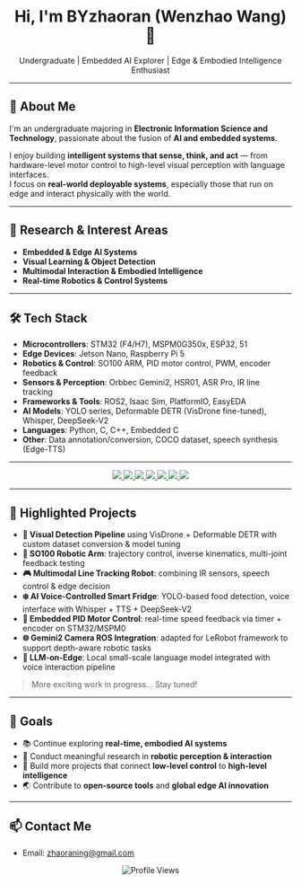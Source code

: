 <h1 align="center">Hi, I'm BYzhaoran (Wenzhao Wang) 👋</h1>

<p align="center">
  Undergraduate | Embedded AI Explorer | Edge & Embodied Intelligence Enthusiast
</p>

---

## 🔬 About Me

I'm an undergraduate majoring in **Electronic Information Science and Technology**, passionate about the fusion of **AI and embedded systems**.  

I enjoy building **intelligent systems that sense, think, and act** — from hardware-level motor control to high-level visual perception with language interfaces.  
I focus on **real-world deployable systems**, especially those that run on edge and interact physically with the world.

---

## 🧠 Research & Interest Areas

- **Embedded & Edge AI Systems**  
- **Visual Learning & Object Detection**  
- **Multimodal Interaction & Embodied Intelligence**  
- **Real-time Robotics & Control Systems**  

---

## 🛠️ Tech Stack

- **Microcontrollers**: STM32 (F4/H7), MSPM0G350x, ESP32, 51  
- **Edge Devices**: Jetson Nano, Raspberry Pi 5  
- **Robotics & Control**: SO100 ARM, PID motor control, PWM, encoder feedback  
- **Sensors & Perception**: Orbbec Gemini2, HSR01, ASR Pro, IR line tracking  
- **Frameworks & Tools**: ROS2, Isaac Sim, PlatformIO, EasyEDA  
- **AI Models**: YOLO series, Deformable DETR (VisDrone fine-tuned), Whisper, DeepSeek-V2  
- **Languages**: Python, C, C++, Embedded C  
- **Other**: Data annotation/conversion, COCO dataset, speech synthesis (Edge-TTS)

---

<p align="center">
  <a href="https://github.com/BYzhaoran">
    <img src="https://img.shields.io/badge/Python-AI-blue?style=for-the-badge&logo=python&logoColor=white" />
    <img src="https://img.shields.io/badge/C++-Robotics-informational?style=for-the-badge&logo=c%2b%2b&logoColor=white" />
    <img src="https://img.shields.io/badge/STM32-F4/H7-0066cc?style=for-the-badge&logo=stmicroelectronics&logoColor=white" />
    <img src="https://img.shields.io/badge/Jetson-Nano-00C853?style=for-the-badge&logo=nvidia&logoColor=white" />
    <img src="https://img.shields.io/badge/Gemini2-Orbbec-6c63ff?style=for-the-badge" />
    <img src="https://img.shields.io/badge/Isaac-Sim-ff6600?style=for-the-badge&logo=nvidia&logoColor=white" />
    <img src="https://img.shields.io/badge/LLM-DeepSeekV2-critical?style=for-the-badge" />
  </a>
</p>

---

## 🚀 Highlighted Projects

- **🧠 Visual Detection Pipeline** using VisDrone + Deformable DETR with custom dataset conversion & model tuning  
- **🦾 SO100 Robotic Arm**: trajectory control, inverse kinematics, multi-joint feedback testing  
- **🎮 Multimodal Line Tracking Robot**: combining IR sensors, speech control & edge decision  
- **❄️ AI Voice-Controlled Smart Fridge**: YOLO-based food detection, voice interface with Whisper + TTS + DeepSeek-V2  
- **🔁 Embedded PID Motor Control**: real-time speed feedback via timer + encoder on STM32/MSPM0  
- **🌐 Gemini2 Camera ROS Integration**: adapted for LeRobot framework to support depth-aware robotic tasks  
- **🧩 LLM-on-Edge**: Local small-scale language model integrated with voice interaction pipeline  

> More exciting work in progress… Stay tuned!

---

## 🎯 Goals

- 📚 Continue exploring **real-time, embodied AI systems**  
- 🔬 Conduct meaningful research in **robotic perception & interaction**  
- 🧩 Build more projects that connect **low-level control** to **high-level intelligence**  
- 🌏 Contribute to **open-source tools** and **global edge AI innovation**

---

## 📫 Contact Me

- Email: zhaoraning@gmail.com  

<p align="center">
  <img src="https://komarev.com/ghpvc/?username=BYzhaoran&label=Profile%20views&color=0e75b6&style=flat" alt="Profile Views" />
</p>
